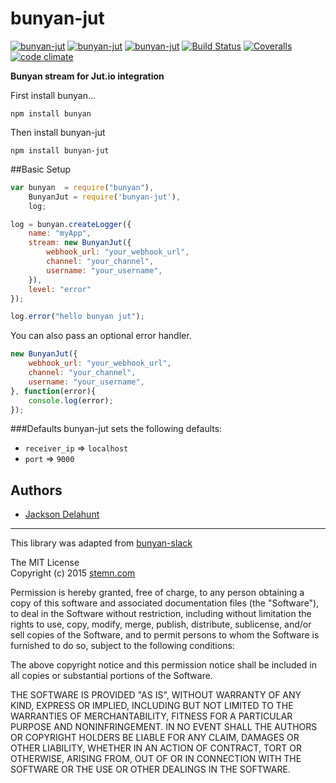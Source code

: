 # bunyan-jut
[![bunyan-jut](http://img.shields.io/npm/v/bunyan-jut.svg?style=flat-square)](https://www.npmjs.com/package/bunyan-jut)
[![bunyan-jut](http://img.shields.io/npm/dm/bunyan-jut.svg?style=flat-square)](https://www.npmjs.com/package/bunyan-jut)
[![bunyan-jut](http://img.shields.io/npm/l/bunyan-jut.svg?style=flat-square)](https://www.npmjs.com/package/bunyan-jut)
[![Build Status](https://img.shields.io/travis/qualitybath/bunyan-jut.svg?style=flat-square)](https://travis-ci.org/qualitybath/bunyan-jut)
[![Coveralls](https://img.shields.io/coveralls/qualitybath/bunyan-jut.svg?style=flat-square)](https://coveralls.io/r/qualitybath/bunyan-jut)
[![code climate](https://img.shields.io/codeclimate/github/qualitybath/bunyan-jut.svg?style=flat-square)](https://codeclimate.com/github/qualitybath/bunyan-jut)

**Bunyan stream for Jut.io integration**

First install bunyan...

```
npm install bunyan
```

Then install bunyan-jut

```
npm install bunyan-jut
```

##Basic Setup

```javascript
var bunyan  = require("bunyan"),
	BunyanJut = require('bunyan-jut'),
	log;

log = bunyan.createLogger({
	name: "myApp",
	stream: new BunyanJut({
		webhook_url: "your_webhook_url",
		channel: "your_channel",
		username: "your_username",
	}),
	level: "error"
});

log.error("hello bunyan jut");
```
You can also pass an optional error handler.

```javascript
new BunyanJut({
	webhook_url: "your_webhook_url",
	channel: "your_channel",
	username: "your_username",
}, function(error){
	console.log(error);
});
```

###Defaults
bunyan-jut sets the following defaults:

* `receiver_ip` => `localhost`
* `port` => `9000`


## Authors
* [Jackson Delahunt](https://github.com/sabrehagen)

***
This library was adapted from  [bunyan-slack](https://github.com/qualitybath/bunyan-slack)

The MIT License  
Copyright (c) 2015 [stemn.com](https://www.stemn.com/)

Permission is hereby granted, free of charge, to any person obtaining a copy of this software and associated documentation files (the "Software"), to deal in the Software without restriction, including without limitation the rights to use, copy, modify, merge, publish, distribute, sublicense, and/or sell copies of the Software, and to permit persons to whom the Software is furnished to do so, subject to the following conditions:

The above copyright notice and this permission notice shall be included in all copies or substantial portions of the Software.

THE SOFTWARE IS PROVIDED "AS IS", WITHOUT WARRANTY OF ANY KIND, EXPRESS OR IMPLIED, INCLUDING BUT NOT LIMITED TO THE WARRANTIES OF MERCHANTABILITY, FITNESS FOR A PARTICULAR PURPOSE AND NONINFRINGEMENT. IN NO EVENT SHALL THE AUTHORS OR COPYRIGHT HOLDERS BE LIABLE FOR ANY CLAIM, DAMAGES OR OTHER LIABILITY, WHETHER IN AN ACTION OF CONTRACT, TORT OR OTHERWISE, ARISING FROM, OUT OF OR IN CONNECTION WITH THE SOFTWARE OR THE USE OR OTHER DEALINGS IN THE SOFTWARE.
